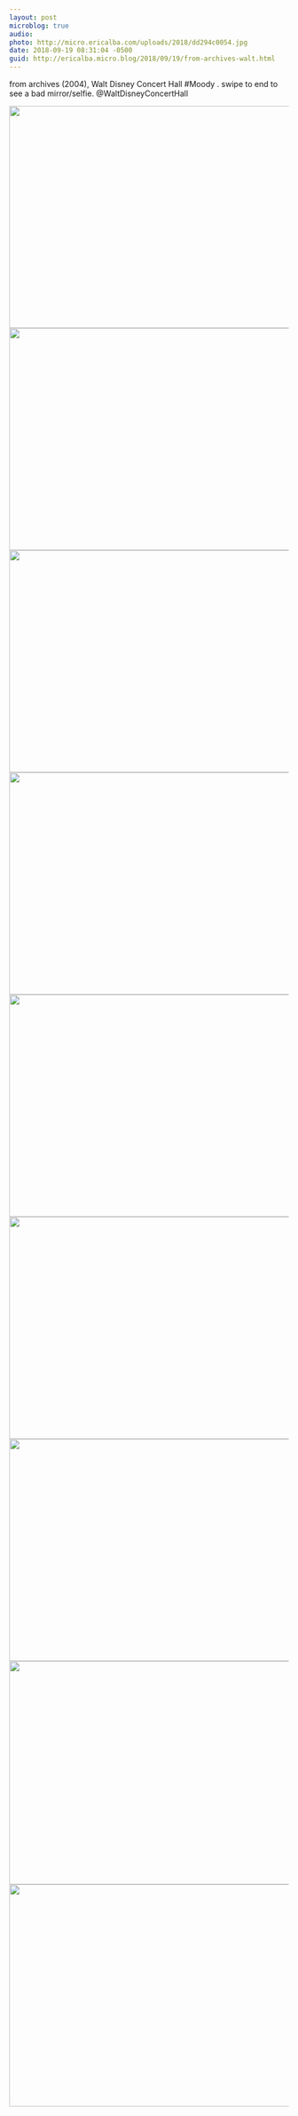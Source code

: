 ```yaml
---
layout: post
microblog: true
audio: 
photo: http://micro.ericalba.com/uploads/2018/dd294c0054.jpg
date: 2018-09-19 08:31:04 -0500
guid: http://ericalba.micro.blog/2018/09/19/from-archives-walt.html
---
```

from archives (2004), Walt Disney Concert Hall #Moody . swipe to end to see a bad mirror/selfie.
@WaltDisneyConcertHall

<img src="http://micro.ericalba.com/uploads/2018/c6ca918ffe.jpg" width="600" height="400" /><img src="http://micro.ericalba.com/uploads/2018/4a5a6614ab.jpg" width="600" height="400" /><img src="http://micro.ericalba.com/uploads/2018/062f9063d9.jpg" width="600" height="400" /><img src="http://micro.ericalba.com/uploads/2018/39a3ce33bf.jpg" width="600" height="400" /><img src="http://micro.ericalba.com/uploads/2018/f48006c39b.jpg" width="600" height="400" /><img src="http://micro.ericalba.com/uploads/2018/7cc3329576.jpg" width="600" height="400" /><img src="http://micro.ericalba.com/uploads/2018/3c6a54408a.jpg" width="600" height="400" /><img src="http://micro.ericalba.com/uploads/2018/fcefdfb272.jpg" width="600" height="402" /><img src="http://micro.ericalba.com/uploads/2018/dd294c0054.jpg" width="600" height="400" />
